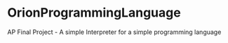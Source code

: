 # OrionProgrammingLanguage
AP Final Project - A simple Interpreter for a simple programming language
